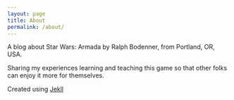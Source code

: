 ```yaml
---
layout: page
title: About
permalink: /about/
---
```


A blog about Star Wars: Armada by Ralph Bodenner, from Portland, OR, USA.

Sharing my experiences learning and teaching this game so that other folks can enjoy it more for themselves.

Created using [Jekll](https://jekyllrb.com/)
